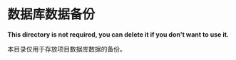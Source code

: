 # 数据库数据备份

**This directory is not required, you can delete it if you don't want to use it.**

本目录仅用于存放项目数据库数据的备份。

